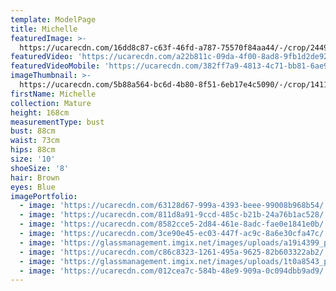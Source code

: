 ```yaml
---
template: ModelPage
title: Michelle
featuredImage: >-
  https://ucarecdn.com/16dd8c87-c63f-46fd-a787-75570f84aa44/-/crop/2449x1349/0,0/-/preview/
featuredVideo: 'https://ucarecdn.com/a22b811c-09da-4f00-8ad8-9fb1d2de92e5/'
featuredVideoMobile: 'https://ucarecdn.com/382ff7a9-4813-4c71-bb81-6ae9dcedd2ea/'
imageThumbnail: >-
  https://ucarecdn.com/5b88a564-bc6d-4b80-8f51-6eb17e4c5090/-/crop/1411x1712/97,0/-/preview/
firstName: Michelle
collection: Mature
height: 168cm
measurementType: bust
bust: 88cm
waist: 73cm
hips: 88cm
size: '10'
shoeSize: '8'
hair: Brown
eyes: Blue
imagePortfolio:
  - image: 'https://ucarecdn.com/63128d67-999a-4393-beee-99008b968b54/'
  - image: 'https://ucarecdn.com/811d8a91-9ccd-485c-b21b-24a76b1ac528/'
  - image: 'https://ucarecdn.com/8582cce5-2d84-461e-8adc-fae0e1841e0b/'
  - image: 'https://ucarecdn.com/3ce90e45-ec03-447f-ac9c-8a6e30cfa47c/'
  - image: 'https://glassmanagement.imgix.net/images/uploads/a19i4399_preview.jpg'
  - image: 'https://ucarecdn.com/c86c8323-1261-495a-9625-82b603322ab2/'
  - image: 'https://glassmanagement.imgix.net/images/uploads/1t0a8543_preview.jpg'
  - image: 'https://ucarecdn.com/012cea7c-584b-48e9-909a-0c094dbb9ad9/'
---
```


